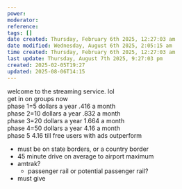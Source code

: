 ```yaml
---
power: 
moderator: 
reference: 
tags: []
date created: Thursday, February 6th 2025, 12:27:03 am
date modified: Wednesday, August 6th 2025, 2:05:15 am
time created: Thursday, February 6th 2025, 12:27:03 am
last update: Thursday, August 7th 2025, 9:27:03 pm
created: 2025-02-05T19:27
updated: 2025-08-06T14:15
---
```

welcome to the streaming service. lol  
get in on groups now  
phase 1=5 dollars a year .416 a month  
phase 2=10 dollars a year .832 a month  
phase 3=20 dollars a year 1.664 a month  
phase 4=50 dollars a year 4.16 a month  
phase 5 4.16 till free users with ads outperform

  

- must be on state borders, or a country border
- 45 minute drive on average to airport maximum
- amtrak?
    - passenger rail or potential passenger rail?
- must give